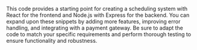 This code provides a starting point for creating a scheduling system with React for the frontend and Node.js with Express for the backend. You can expand upon these snippets by adding more features, improving error handling, and integrating with a payment gateway. Be sure to adapt the code to match your specific requirements and perform thorough testing to ensure functionality and robustness.

